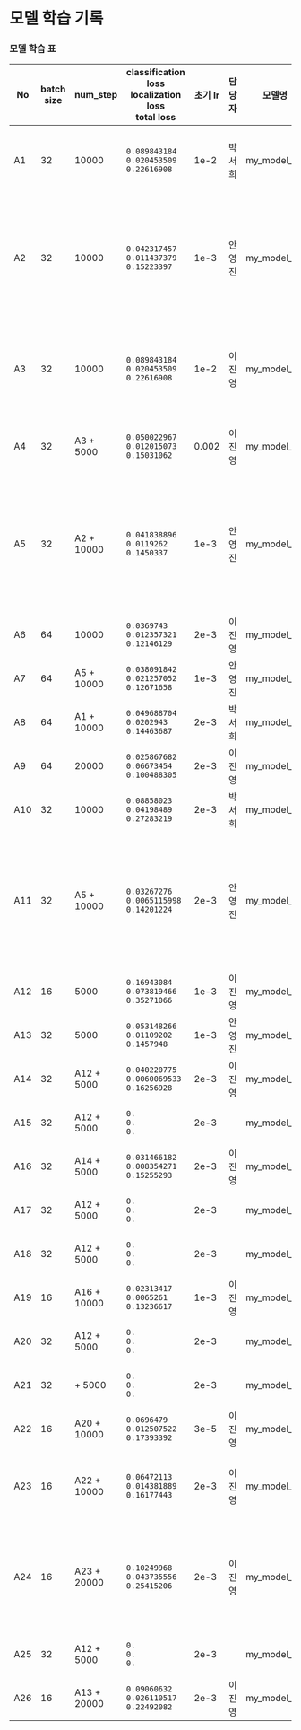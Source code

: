 # 모델 학습 기록


### 모델 학습 표
|No|batch size|num_step|classification loss<br>localization loss<br>total loss|초기 lr|담당자|모델명|성능|학습데이터|날짜|
|--|----------|--------|----------------------------------------------|--------|---------|------|----|----------|--|
|A1|32|10000|```0.089843184```<br>```0.020453509```<br>```0.22616908```|1e-2|박서희|my_model_1|8000 대 부터 <br>학습 시간 100단위로 느려짐|전체 + 인터넷|09.27|
|A2|32|10000|```0.042317457```<br>```0.011437379```<br>```0.15223397```|1e-3|안영진|my_model_1|3하늘보리, 2진로, 비타500 펭수,<br> 웰치스 포도(진열장) 안 잡힘|전체 + 인터넷|09.27|
|A3|32|10000|```0.089843184```<br>```0.020453509```<br>```0.22616908```|1e-2|이진영|my_model_1|박카스, 하이트, 진로, 마운틴듀 안잡힘<br> 나머지는 잘 잡힘|전체 + 인터넷|09.27|
|A4|32|A3 + 5000|```0.050022967```<br>```0.012015073```<br>```0.15031062```|0.002|이진영|my_model_2|사진에서 음료수가 클수록 잘 잡힘|전체 + 인터넷|09.27|
|A5|32|A2 + 10000|```0.041838896```<br>```0.0119262```<br>```0.1450337```|1e-3|안영진|my_model_2|3하늘보리 1개, 2진로 2개<br>비타500 펭수 O<br>웰치스 포도(진열), 비락식혜(진열) 안 잡힘|전체 + 인터넷<br>300x300|09.27|
|A6|64|10000|```0.0369743```<br>```0.012357321```<br>```0.12146129```|2e-3|이진영|my_model_3|매우 안좋음|전체 + 인터넷<br>100*100|09.28|
|A7|64|A5 + 10000|```0.038091842```<br>```0.021257052```<br>```0.12671658```|1e-3|안영진|my_model_3|75% 이상 38/77|전체 + 인터넷<br>100x100|09.28|
|A8|64|A1 + 10000|```0.049688704```<br>```0.0202943```<br>```0.14463687```|2e-3|박서희|my_model_3|50% 확률|전체 + 인터넷<br>100*100|09.28|
|A9|64|20000|```0.025867682```<br>```0.06673454```<br>```0.100488305```|2e-3|이진영|my_model_4|매우 안좋음|전체 + 인터넷<br>200*200|09.28|
|A10|32|10000|```0.08858023```<br>```0.04198489```<br>```0.27283219```|2e-3|박서희|my_model_4|좋지 않음|전체 + 인터넷<br>300*300|09.28|
|A11|32|A5 + 10000|```0.03267276```<br>```0.0065115998```<br>```0.14201224```|2e-3|안영진|my_model_4|75% 이상 70/77<br>3하늘보리, 2진로, 펭수500, 웰치스 포도(진열) X<br>4코카콜라 (2/4)|전체 + 인터넷<br>100x100|09.28|
|A12|16|5000|```0.16943084```<br>```0.073819466```<br>```0.35271066```|1e-3|이진영|my_model_5|애매함|전체 + 인터넷<br>400*400|09.28|
|A13|32|5000|```0.053148266```<br>```0.01109202```<br>```0.1457948```|1e-3|안영진|my_model_5|75%이상 47/77|전체 + 인터넷<br>320x320|09.28|
|A14|32|A12 + 5000|```0.040220775```<br>```0.0060069533```<br>```0.16256928```|2e-3|이진영|my_model_6|대부분 정확도까지 잘 나옴|전체 + 인터넷<br>300*300|09.28|
|A15|32|A12 + 5000|```0.```<br>```0.```<br>```0.```|2e-3||my_model_6|대부분 정확도까지 잘 나옴|전체 + 인터넷<br>300*300|09.29|
|A16|32|A14 + 5000|```0.031466182```<br>```0.008354271```<br>```0.15255293```|2e-3|이진영|my_model_7|나름 괜찮지만.. 아쉬움|전체 + 인터넷<br>300*300|09.29|
|A17|32|A12 + 5000|```0.```<br>```0.```<br>```0.```|2e-3||my_model_6|대부분 정확도까지 잘 나옴|전체 + 인터넷<br>300*300|09.29|
|A18|32|A12 + 5000|```0.```<br>```0.```<br>```0.```|2e-3||my_model_6|대부분 정확도까지 잘 나옴|전체 + 인터넷<br>300*300|09.29|
|A19|16|A16 + 10000|```0.02313417```<br>```0.0065261```<br>```0.13236617```|1e-3|이진영|my_model_8|괜찮음|전체 + 인터넷<br>300*300|09.29|
|A20|32|A12 + 5000|```0.```<br>```0.```<br>```0.```|2e-3||my_model_6|대부분 정확도까지 잘 나옴|전체 + 인터넷<br>300*300|09.29|
|A21|32| + 5000|```0.```<br>```0.```<br>```0.```|2e-3||my_model_6|대부분 정확도까지 잘 나옴|전체 + 인터넷<br>300*300|09.29|
|A22|16|A20 + 10000|```0.0696479```<br>```0.012507522```<br>```0.17393392```|3e-5|이진영|my_model_9|A20보다 정확도가 더 올라감|전체 + 인터넷<br>300*300|09.29|
|A23|16|A22 + 10000|```0.06472113```<br>```0.014381889```<br>```0.16177443```|2e-3|이진영|my_model_10|A21보다 정확도가 더 올라감<br>깃허브 모델 9번|전체 + 인터넷<br>300*300|09.29|
|A24|16|A23 + 20000|```0.10249968```<br>```0.043735556```<br>```0.25415206```|2e-3|이진영|my_model_11|이미지 리사이저는 건드리지 말자............라는 교훈을 다시 한번 얻음|전체 + 인터넷<br>100*100|09.29|
|A25|32|A12 + 5000|```0.```<br>```0.```<br>```0.```|2e-3||my_model_6|대부분 정확도까지 잘 나옴|전체 + 인터넷<br>300*300|09.29|
|A26|16|A13 + 20000|```0.09060632```<br>```0.026110517```<br>```0.22492082```|2e-3|이진영|my_model_12|오히려 A23보다 떨어짐|전체 + 인터넷<br>300*300|09.29|

